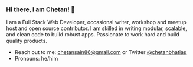 ### Hi there, I am Chetan! 👋

I am a Full Stack Web Developer, occasional writer, workshop and meetup host and open source contributor. I am skilled in writing modular, scalable, and clean code to build robust apps.
Passionate to work hard and build quality products.


-   Reach out to me: chetansain86@gmail.com or Twitter [@chetanbhatias](https://twitter.com/chetanbhatias)
-   Pronouns: he/him
